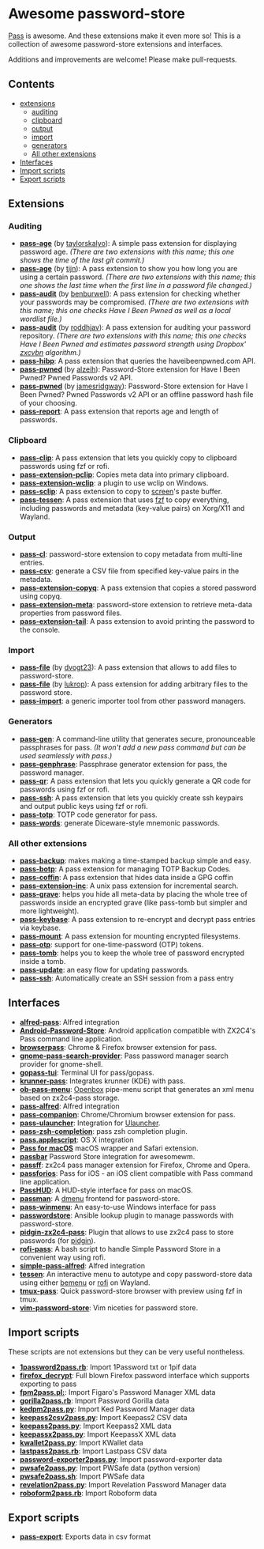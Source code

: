 # Awesome password-store

[Pass](https://www.passwordstore.org/) is awesome. And these extensions make it even more so! This is a collection of awesome password-store extensions and interfaces.

Additions and improvements are welcome! Please make pull-requests.

## Contents

- [extensions](#extensions)
  - [auditing](#auditing)
  - [clipboard](#clipboard)
  - [output](#output)
  - [import](#import)
  - [generators](#generators)
  - [All other extensions](#all-other-extensions)
- [Interfaces](#interfaces)
- [Import scripts](#import-scripts)
- [Export scripts](#export-scripts)

## Extensions

### Auditing

* **[pass-age](https://github.com/taylorskalyo/pass-age)** (by [taylorskalyo](https://github.com/taylorskalyo)): A simple pass extension for displaying password age. *(There are two extensions with this name; this one shows the time of the last git commit.)*
* **[pass-age](https://github.com/tijn/pass-age)** (by [tijn](https://github.com/tijn)): A pass extension to show you how long you are using a certain password. *(There are two extensions with this name; this one shows the last time when the first line in a password file changed.)*
* **[pass-audit](https://github.com/benburwell/pass-audit)** (by [benburwell](https://github.com/benburwell)): A pass extension for checking whether your passwords may be compromised. *(There are two extensions with this name; this one checks Have I Been Pwned as well as a local wordlist file.)*
* **[pass-audit](https://github.com/roddhjav/pass-audit)** (by [roddhjav](https://github.com/roddhjav)): A pass extension for auditing your password repository. *(There are two extensions with this name; this one checks Have I Been Pwned and estimates password strength using Dropbox' [zxcvbn](https://blogs.dropbox.com/tech/2012/04/zxcvbn-realistic-password-strength-estimation/) algorithm.)*
* **[pass-hibp](https://gitlab.com/moviuro/pass-hibp/)**: A pass extension that queries the haveibeenpwned.com API.
* **[pass-pwned](https://github.com/alzeih/pass-pwned/)** (by [alzeih](https://github.com/alzeih)): Password-Store extension for Have I Been Pwned? Pwned Passwords v2 API.
* **[pass-pwned](https://github.com/jamesridgway/pass-pwned)** (by [jamesridgway](https://github.com/jamesridgway)): Password-Store extension for Have I Been Pwned? Pwned Passwords v2 API or an offline password hash file of your choosing.
* **[pass-report](https://github.com/Kdecherf/pass-report)**: A pass extension that reports age and length of passwords.

### Clipboard

* **[pass-clip](https://github.com/ibizaman/pass-clip)**: A pass extension that lets you quickly copy to clipboard passwords using fzf or rofi.
* **[pass-extension-pclip](https://gitlab.com/lbischof/pass-extension-pclip)**: Copies meta data into primary clipboard.
* **[pass-extension-wclip](https://github.com/palortoff/pass-extension-wclip)**: a plugin to use wclip on Windows.
* **[pass-sclip](https://github.com/Boldewyn/pass-sclip)**: A pass extension to copy to [screen](https://www.gnu.org/software/screen/)'s paste buffer.
* **[pass-tessen](https://github.com/ayushnix/pass-tessen)**: A pass extension that uses [fzf](https://github.com/junegunn/fzf) to copy everything, including passwords and metadata (key-value pairs) on Xorg/X11 and Wayland.

### Output

* **[pass-cl](https://github.com/elcorto/pass-cl)**: password-store extension to copy metadata from multi-line entries.
* **[pass-csv](https://github.com/lahr/pass-csv)**: generate a CSV file from specified key-value pairs in the metadata.
* **[pass-extension-copyq](https://github.com/vy/pass-extension-copyq)**: A pass extension that copies a stored password using copyq.
* **[pass-extension-meta](https://github.com/rjekker/pass-extension-meta)**: password-store extension to retrieve meta-data properties from password files.
* **[pass-extension-tail](https://github.com/palortoff/pass-extension-tail)**: A pass extension to avoid printing the password to the console.

### Import

* **[pass-file](https://github.com/dvogt23/pass-file)** (by [dvogt23](https://github.com/dvogt23)): A pass extension that allows to add files to password-store.
* **[pass-file](https://github.com/lukrop/pass-file)** (by [lukrop](https://github.com/lukrop)): A pass extension for adding arbitrary files to the password store.
* **[pass-import](https://github.com/roddhjav/pass-import)**: a generic importer tool from other password managers.

### Generators

* **[pass-gen](https://passgen.codesections.com/)**: A command-line utility that generates secure, pronounceable passphrases for pass. *(It won't add a new pass command but can be used seamlessly with pass.)*
* **[pass-genphrase](https://github.com/congma/pass-genphrase)**: Passphrase generator extension for pass, the password manager.
* **[pass-qr](https://github.com/codekoala/pass-qr)**: A pass extension that lets you quickly generate a QR code for passwords using fzf or rofi.
* **[pass-ssh](https://github.com/ibizaman/pass-ssh)**: A pass extension that lets you quickly create ssh keypairs and output public keys using fzf or rofi.
* **[pass-totp](https://github.com/muteor/pass-totp)**: TOTP code generator for pass.
* **[pass-words](https://gitlab.com/entrez/pass-words)**: generate Diceware-style mnemonic passwords.

### All other extensions

* **[pass-backup](https://github.com/8go/pass-backup)**: makes making a time-stamped backup simple and easy.
* **[pass-botp](https://github.com/msmol/pass-botp)**: A pass extension for managing TOTP Backup Codes.
* **[pass-coffin](https://github.com/ayushnix/pass-coffin)**: A pass extension that hides data inside a GPG coffin
* **[pass-extension-inc](https://github.com/diginatu/pass-extension-inc)**: A unix pass extension for incremental search.
* **[pass-grave](https://github.com/8go/pass-grave)**: helps you hide all meta-data by placing the whole tree of passwords inside an encrypted grave (like pass-tomb but simpler and more lightweight).
* **[pass-keybase](https://github.com/mbauhardt/pass-keybase)**: A pass extension to re-encrypt and decrypt pass entries via keybase.
* **[pass-mount](https://github.com/HXR/pass-mount)**: A pass extension for mounting encrypted filesystems.
* **[pass-otp](https://github.com/tadfisher/pass-otp)**: support for one-time-password (OTP) tokens.
* **[pass-tomb](https://github.com/roddhjav/pass-tomb)**: helps you to keep the whole tree of password encrypted inside a tomb.
* **[pass-update](https://github.com/roddhjav/pass-update)**: an easy flow for updating passwords.
* **[pass-ssh](https://github.com/not-jan/pass-ssh)**: Automatically create an SSH session from a pass entry

## Interfaces

* **[alfred-pass](https://github.com/CGenie/alfred-pass)**: Alfred integration
* **[Android-Password-Store](https://github.com/zeapo/Android-Password-Store)**: Android application compatible with ZX2C4's Pass command line application.
* **[browserpass](https://github.com/browserpass/browserpass-extension)**: Chrome & Firefox browser extension for pass.
* **[gnome-pass-search-provider](https://github.com/jle64/gnome-pass-search-provider)**: Pass password manager search provider for gnome-shell.
* **[gopass-tui](https://github.com/leitzler/gopass-tui)**: Terminal UI for pass/gopass.
* **[krunner-pass](https://github.com/akermu/krunner-pass)**: Integrates krunner (KDE) with pass.
* **[ob-pass-menu](https://github.com/denimor/ob-pass-menu)**: [Openbox](http://openbox.org/wiki/Main_Page) pipe-menu script that generates an xml menu based on zx2c4-pass storage.
* **[pass-alfred](https://github.com/MatthewWest/pass-alfred)**: Alfred integration
* **[pass-companion](https://github.com/kakolisgay/pass-companion)**: Chrome/Chromium browser extension for pass.
* **[pass-ulauncher](https://github.com/yannishuber/pass-ulauncher)**: Integration for [Ulauncher](https://ulauncher.io/).
* **[pass-zsh-completion](https://github.com/ninrod/pass-zsh-completion)**: pass zsh completion plugin.
* **[pass.applescript](https://git.zx2c4.com/password-store/tree/contrib/pass.applescript)**: OS X integration
* **[Pass for macOS](https://github.com/adur1990/Pass-for-macOS)** macOS wrapper and Safari extension.
* **[passbar](https://gitlab.com/rperce/passbar)** Password Store integration for awesomewm.
* **[passff](https://github.com/passff/passff)**: zx2c4 pass manager extension for Firefox, Chrome and Opera.
* **[passforios](https://github.com/mssun/passforios)**: Pass for iOS - an iOS client compatible with Pass command line application.
* **[PassHUD](https://github.com/mnussbaum/PassHUD)**: A HUD-style interface for pass on macOS.
* **[passman](https://github.com/TheAmazingPT/passman)**: A [dmenu](https://tools.suckless.org/dmenu/) frontend for password-store.
* **[pass-winmenu](https://github.com/geluk/pass-winmenu)**: An easy-to-use Windows interface for pass
* **[passwordstore](https://docs.ansible.com/ansible/latest/plugins/lookup/passwordstore.html)**: Ansible lookup plugin to manage passwords with password-store.
* **[pidgin-zx2c4-pass](https://github.com/denimor/pidgin-zx2c4-pass)**: Plugin that allows to use zx2c4 pass to store passwords (for [pidgin](https://pidgin.im/)).
* **[rofi-pass](https://github.com/carnager/rofi-pass)**: A bash script to handle Simple Password Store in a convenient way using rofi.
* **[simple-pass-alfred](https://github.com/johanthoren/simple-pass-alfred)**: Alfred integration
* **[tessen](https://github.com/ayushnix/tessen)**: An interactive menu to autotype and copy password-store data using either [bemenu](https://github.com/Cloudef/bemenu) or [rofi](https://github.com/lbonn/rofi) on Wayland.
* **[tmux-pass](https://github.com/rafi/tmux-pass)**: Quick password-store browser with preview using fzf in tmux.
* **[vim-password-store](https://github.com/fourjay/vim-password-store)**: Vim niceties for password store.

## Import scripts

These scripts are not extensions but they can be very useful nontheless.

* **[1password2pass.rb](https://git.zx2c4.com/password-store/tree/contrib/importers/1password2pass.rb)**: Import 1Password txt or 1pif data
* **[firefox_decrypt](https://github.com/Unode/firefox_decrypt)**: Full blown Firefox password interface which supports exporting to pass
* **[fpm2pass.pl:](https://git.zx2c4.com/password-store/tree/contrib/importers/fpm2pass.pl)**: Import Figaro's Password Manager XML data
* **[gorilla2pass.rb](https://git.zx2c4.com/password-store/tree/contrib/importers/gorilla2pass.rb)**: Import Password Gorilla data
* **[kedpm2pass.py](https://git.zx2c4.com/password-store/tree/contrib/importers/kedpm2pass.py)**: Import Ked Password Manager data
* **[keepass2csv2pass.py](https://git.zx2c4.com/password-store/tree/contrib/importers/keepass2csv2pass.py)**: Import Keepass2 CSV data
* **[keepass2pass.py](https://git.zx2c4.com/password-store/tree/contrib/importers/keepass2pass.py)**: Import Keepass2 XML data
* **[keepassx2pass.py](https://git.zx2c4.com/password-store/tree/contrib/importers/keepassx2pass.py)**: Import KeepassX XML data
* **[kwallet2pass.py](https://git.zx2c4.com/password-store/tree/contrib/importers/kwallet2pass.py)**: Import KWallet data
* **[lastpass2pass.rb](https://git.zx2c4.com/password-store/tree/contrib/importers/lastpass2pass.rb)**: Import Lastpass CSV data
* **[password-exporter2pass.py](https://git.zx2c4.com/password-store/tree/contrib/importers/password-exporter2pass.py)**: Import password-exporter data
* **[pwsafe2pass.py](https://git.zx2c4.com/password-store/tree/contrib/importers/pwsafe2pass.py)**: Import PWSafe data (python version)
* **[pwsafe2pass.sh](https://git.zx2c4.com/password-store/tree/contrib/importers/pwsafe2pass.sh)**: Import PWSafe data
* **[revelation2pass.py](https://git.zx2c4.com/password-store/tree/contrib/importers/revelation2pass.py)**: Import Revelation Password Manager data
* **[roboform2pass.rb](https://git.zx2c4.com/password-store/tree/contrib/importers/roboform2pass.rb)**: Import Roboform data

## Export scripts

* **[pass-export](https://github.com/dvogt23/pass-export)**: Exports data in csv format
